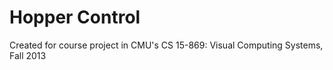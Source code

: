 Hopper Control
=============

Created for course project in CMU's CS 15-869: Visual Computing Systems, Fall 2013
